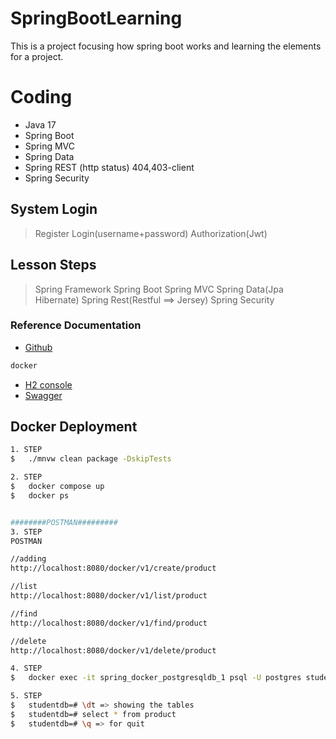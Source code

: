 # SpringBootLearning
This is a project focusing how spring boot works and learning the elements for a project.

# Coding
- Java 17 
- Spring Boot 
- Spring MVC
- Spring Data 
- Spring REST (http status) 404,403-client 
- Spring Security

## System Login
> Register 
> Login(username+password)
> Authorization(Jwt)

## Lesson Steps
> Spring Framework
> Spring Boot
> Spring MVC
> Spring Data(Jpa Hibernate)
> Spring Rest(Restful ==> Jersey)
> Spring Security 



### Reference Documentation
* [Github](https://github.com/simay-uygur/SpringBootLearning)

```sh 
docker
```

* [H2 console](http://localhost:8080/h2-console/l)
* [Swagger](http://localhost:8080/swagger-ui.html)

## Docker Deployment
```sh
1. STEP 
$   ./mnvw clean package -DskipTests

2. STEP
$   docker compose up  
$   docker ps


########POSTMAN#########
3. STEP
POSTMAN

//adding
http://localhost:8080/docker/v1/create/product

//list
http://localhost:8080/docker/v1/list/product

//find
http://localhost:8080/docker/v1/find/product

//delete 
http://localhost:8080/docker/v1/delete/product

4. STEP
$   docker exec -it spring_docker_postgresqldb_1 psql -U postgres studentdb

5. STEP
$   studentdb=# \dt => showing the tables
$   studentdb=# select * from product
$   studentdb=# \q => for quit

 
     

```